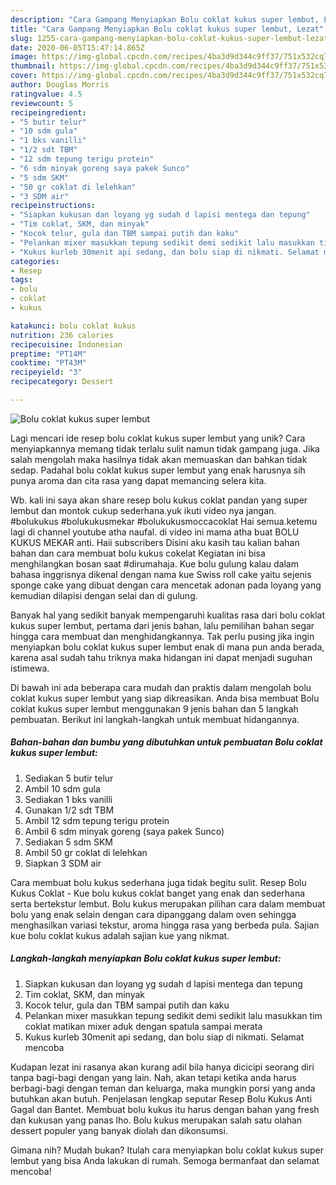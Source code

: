 ```yaml
---
description: "Cara Gampang Menyiapkan Bolu coklat kukus super lembut, Lezat"
title: "Cara Gampang Menyiapkan Bolu coklat kukus super lembut, Lezat"
slug: 1255-cara-gampang-menyiapkan-bolu-coklat-kukus-super-lembut-lezat
date: 2020-06-05T15:47:14.865Z
image: https://img-global.cpcdn.com/recipes/4ba3d9d344c9ff37/751x532cq70/bolu-coklat-kukus-super-lembut-foto-resep-utama.jpg
thumbnail: https://img-global.cpcdn.com/recipes/4ba3d9d344c9ff37/751x532cq70/bolu-coklat-kukus-super-lembut-foto-resep-utama.jpg
cover: https://img-global.cpcdn.com/recipes/4ba3d9d344c9ff37/751x532cq70/bolu-coklat-kukus-super-lembut-foto-resep-utama.jpg
author: Douglas Morris
ratingvalue: 4.5
reviewcount: 5
recipeingredient:
- "5 butir telur"
- "10 sdm gula"
- "1 bks vanilli"
- "1/2 sdt TBM"
- "12 sdm tepung terigu protein"
- "6 sdm minyak goreng saya pakek Sunco"
- "5 sdm SKM"
- "50 gr coklat di lelehkan"
- "3 SDM air"
recipeinstructions:
- "Siapkan kukusan dan loyang yg sudah d lapisi mentega dan tepung"
- "Tim coklat, SKM, dan minyak"
- "Kocok telur, gula dan TBM sampai putih dan kaku"
- "Pelankan mixer masukkan tepung sedikit demi sedikit lalu masukkan tim coklat matikan mixer aduk dengan spatula sampai merata"
- "Kukus kurleb 30menit api sedang, dan bolu siap di nikmati. Selamat mencoba"
categories:
- Resep
tags:
- bolu
- coklat
- kukus

katakunci: bolu coklat kukus 
nutrition: 236 calories
recipecuisine: Indonesian
preptime: "PT14M"
cooktime: "PT43M"
recipeyield: "3"
recipecategory: Dessert

---
```



![Bolu coklat kukus super lembut](https://img-global.cpcdn.com/recipes/4ba3d9d344c9ff37/751x532cq70/bolu-coklat-kukus-super-lembut-foto-resep-utama.jpg)

Lagi mencari ide resep bolu coklat kukus super lembut yang unik? Cara menyiapkannya memang tidak terlalu sulit namun tidak gampang juga. Jika salah mengolah maka hasilnya tidak akan memuaskan dan bahkan tidak sedap. Padahal bolu coklat kukus super lembut yang enak harusnya sih punya aroma dan cita rasa yang dapat memancing selera kita.

Wb. kali ini saya akan share resep bolu kukus coklat pandan yang super lembut dan montok cukup sederhana.yuk ikuti video nya jangan. #bolukukus #bolukukusmekar #bolukukusmoccacoklat Hai semua.ketemu lagi di channel youtube atha naufal. di video ini mama atha buat BOLU KUKUS MEKAR anti. Haii subscribers Disini aku kasih tau kalian bahan bahan dan cara membuat bolu kukus cokelat Kegiatan ini bisa menghilangkan bosan saat #dirumahaja. Kue bolu gulung kalau dalam bahasa inggrisnya dikenal dengan nama kue Swiss roll cake yaitu sejenis sponge cake yang dibuat dengan cara mencetak adonan pada loyang yang kemudian dilapisi dengan selai dan di gulung.

Banyak hal yang sedikit banyak mempengaruhi kualitas rasa dari bolu coklat kukus super lembut, pertama dari jenis bahan, lalu pemilihan bahan segar hingga cara membuat dan menghidangkannya. Tak perlu pusing jika ingin menyiapkan bolu coklat kukus super lembut enak di mana pun anda berada, karena asal sudah tahu triknya maka hidangan ini dapat menjadi suguhan istimewa.


Di bawah ini ada beberapa cara mudah dan praktis dalam mengolah bolu coklat kukus super lembut yang siap dikreasikan. Anda bisa membuat Bolu coklat kukus super lembut menggunakan 9 jenis bahan dan 5 langkah pembuatan. Berikut ini langkah-langkah untuk membuat hidangannya.

<!--inarticleads1-->

##### Bahan-bahan dan bumbu yang dibutuhkan untuk pembuatan Bolu coklat kukus super lembut:

1. Sediakan 5 butir telur
1. Ambil 10 sdm gula
1. Sediakan 1 bks vanilli
1. Gunakan 1/2 sdt TBM
1. Ambil 12 sdm tepung terigu protein
1. Ambil 6 sdm minyak goreng (saya pakek Sunco)
1. Sediakan 5 sdm SKM
1. Ambil 50 gr coklat di lelehkan
1. Siapkan 3 SDM air


Cara membuat bolu kukus sederhana juga tidak begitu sulit. Resep Bolu Kukus Coklat - Kue bolu kukus coklat banget yang enak dan sederhana serta bertekstur lembut. Bolu kukus merupakan pilihan cara dalam membuat bolu yang enak selain dengan cara dipanggang dalam oven sehingga menghasilkan variasi tekstur, aroma hingga rasa yang berbeda pula. Sajian kue bolu coklat kukus adalah sajian kue yang nikmat. 

<!--inarticleads2-->

##### Langkah-langkah menyiapkan Bolu coklat kukus super lembut:

1. Siapkan kukusan dan loyang yg sudah d lapisi mentega dan tepung
1. Tim coklat, SKM, dan minyak
1. Kocok telur, gula dan TBM sampai putih dan kaku
1. Pelankan mixer masukkan tepung sedikit demi sedikit lalu masukkan tim coklat matikan mixer aduk dengan spatula sampai merata
1. Kukus kurleb 30menit api sedang, dan bolu siap di nikmati. Selamat mencoba


Kudapan lezat ini rasanya akan kurang adil bila hanya dicicipi seorang diri tanpa bagi-bagi dengan yang lain. Nah, akan tetapi ketika anda harus berbagi-bagi dengan teman dan keluarga, maka mungkin porsi yang anda butuhkan akan butuh. Penjelasan lengkap seputar Resep Bolu Kukus Anti Gagal dan Bantet. Membuat bolu kukus itu harus dengan bahan yang fresh dan kukusan yang panas lho. Bolu kukus merupakan salah satu olahan dessert populer yang banyak diolah dan dikonsumsi. 

Gimana nih? Mudah bukan? Itulah cara menyiapkan bolu coklat kukus super lembut yang bisa Anda lakukan di rumah. Semoga bermanfaat dan selamat mencoba!
